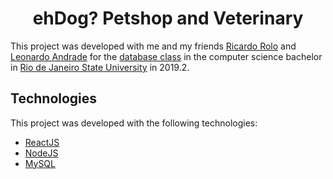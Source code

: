 <h1 align="center">ehDog? Petshop and Veterinary</h1>

This project was developed with me and my friends [Ricardo Rolo](https://github.com/cadico) and [Leonardo Andrade](https://github.com/yatori17) for the [database class](http://www.ementario.uerj.br/ementa.php?cdg_disciplina=10832) in the computer science bachelor in [Rio de Janeiro State University](https://www.uerj.br/) in 2019.2.

## Technologies
This project was developed with the following technologies:
- [ReactJS](https://reactjs.org/)
- [NodeJS](https://nodejs.org/en/)
- [MySQL](https://www.mysql.com/)

